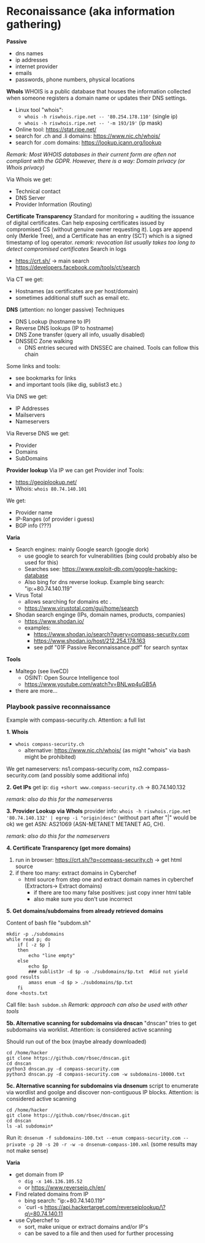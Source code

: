 # Reconaissance (aka information gathering)

**Passive**
- dns names
- ip addresses
- internet provider
- emails
- passwords, phone numbers, physical locations 

**WhoIs**
WHOIS is a public database that houses the information collected when someone registers a domain name or updates their DNS settings.
  - Linux tool "whois":  
    - `whois -h riswhois.ripe.net -- '80.254.178.110'` (single ip)
    - `whois -h riswhois.ripe.net -- '-m 193/19'` (ip mask)
  - Online tool: https://stat.ripe.net/ 
  - search for .ch and .li domains: https://www.nic.ch/whois/
  - search for .com domains: https://lookup.icann.org/lookup

  *Remark: Most WHOIS databases in their current form are often not
compliant with the GDPR. However, there is a way: Domain privacy (or Whois privacy)*

Via Whois we get: 
- Technical contact
- DNS Server 
- Provider Information (Routing)

**Certificate Transparency**
Standard for monitoring + auditing the issuance of digital certificates. Can help exposing certificates issued by compromised CS (without genuine owner requesting it). Logs are append only (Merkle Tree), and a Certificate has an entry (SCT) which is a signed timestamp of log operator.
*remark: revocation list usually takes too long to detect compromised certificates*
Search in logs
- https://crt.sh/ -> main search
- https://developers.facebook.com/tools/ct/search  

Via CT we get: 
- Hostnames (as certificates are per host/domain)
- sometimes additional stuff such as email etc.


**DNS**  (attention: no longer passive)
Techniques
- DNS Lookup (hostname to IP)
- Reverse DNS lookups (IP to hostname)
- DNS Zone transfer (query all info, usually disabled)
- DNSSEC Zone walking  
    - DNS entries secured with DNSSEC are chained. Tools can follow this chain

Some links and tools: 
- see bookmarks for links
- and important tools (like dig, sublist3 etc.)

Via DNS we get: 
- IP Addresses
- Mailservers
- Nameservers

Via Reverse DNS we get: 
- Provider
- Domains
- SubDomains

**Provider lookup**
Via IP we can get Provider inof
Tools: 
- https://geoiplookup.net/
- Whois: `whois 80.74.140.101`

We get: 
- Provider name
- IP-Ranges (of provider i guess)
- BGP info (???)

**Varia**
- Search engines: mainly Google search (google dork)
    - use google to search for vulnerabilities (bing could probably also be used for this)
    - Searches see: https://www.exploit-db.com/google-hacking-database
    - Also bing for dns reverse lookup. Example bing search: "ip:+80.74.140.119"
- Virus Total
   - allows searching for domains etc .
    - https://www.virustotal.com/gui/home/search
- Shodan search enginge (IPs, domain names, products, companies)
    - https://www.shodan.io/
    - examples: 
        - https://www.shodan.io/search?query=compass-security.com
        - https://www.shodan.io/host/212.254.178.163
        - see pdf "01F Passive Reconnaissance.pdf" for search syntax

**Tools**
- Maltego (see liveCD)
    - OSINT: Open Source Intelligence tool
    - https://www.youtube.com/watch?v=BNLwp4uGB5A
- there are more...


### Playbook passive reconnaissance
Example with compass-security.ch. 
Attention: a full list 

**1. Whois**
-  `whois compass-security.ch`
    - alternative: https://www.nic.ch/whois/  (as might "whois" via bash might be prohibited)

We get nameservers: ns1.compass-security.com, ns2.compass-security.com  (and possibly some additional info)

**2. Get IPs**
get ip:  `dig +short www.compass-security.ch`  -> 80.74.140.132

*remark: also do this for the nameservers*s

**3. Provider Lookup via WhoIs**
provider info: `whois -h riswhois.ripe.net '80.74.140.132' | egrep -i "origin|desc"` (without part after "|" would be ok)
we get ASN: AS21069   (ASN-METANET METANET AG, CH). 

*remark: also do this for the nameservers*

**4. Certificate Transparency (get more domains)**
1. run in browser: https://crt.sh/?q=compass-security.ch   -> get html source
2. if there too many: extract domains in Cyberchef
    - html source from step one and extract domain names in cyberchef (Extractors-> Extract domains)
        - if there are too many false positives: just copy inner html table
        - also make sure you don't use incorrect 


**5. Get domains/subdomains from already retrieved domains**

Content of bash file "subdom.sh"
```
mkdir -p ./subdomains
while read p; do
    if [ -z $p ]
    then 
        echo "line empty"
    else
        echo $p
        ### sublist3r -d $p -o ./subdomains/$p.txt  #did not yield good results
        amass enum -d $p > ./subdomains/$p.txt
    fi
done <hosts.txt
```
Call file: `bash subdom.sh`
*Remark: approach can also be used with other tools*

**5b. Alternative scanning for subdomains via dnscan**
"dnscan" tries to get subdomains via worklist. Attention: is considered active scanning

Should run out of the box (maybe already downloaded)
```
cd /home/hacker
git clone https://github.com/rbsec/dnscan.git
cd dnscan
python3 dnscan.py -d compass-security.com
python3 dnscan.py -d compass-security.com -w subdomains-10000.txt
```

**5c. Alternative scanning for subdomains via dnsenum**
script to enumerate via wordlist and goolge and discover non-contiguous IP blocks.  Attention: is considered active scanning
```
cd /home/hacker
git clone https://github.com/rbsec/dnscan.git
cd dnscan
ls -al subdomain*
```
Run it: `dnsenum -f subdomains-100.txt --enum compass-security.com --private -p 20 -s 20 -r -w -o dnsenum-compass-100.xml` (some results may not make sense)

**Varia**
- get domain from IP
    - `dig -x 146.136.105.52`
    - or https://www.reverseip.ch/en/
- Find related domains from IP
    - bing search: "ip:+80.74.140.119"
    - `curl -s https://api.hackertarget.com/reverseiplookup/\?q\=80.74.140.11
- use Cyberchef to 
    - sort, make unique or extract domains and/or IP's
    - can be saved to a file and then used for further processing
